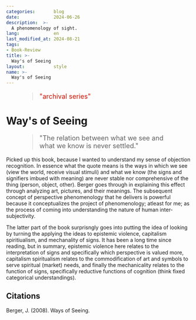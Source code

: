 ```yaml
---
categories:       blog
date:             2024-06-26
description:  >-
  A phenomenology of sight.
lang:             en
last_modified_at: 2024-08-21
tags:
- Book-Review
title: >-
  Way's of Seeing
layout:           style
name: >-
  Way's of Seeing
---
```



<figure class="container-lg" style="padding: 0;">
    <blockquote class="blockquote" style="font-size: 18px; color: red;">
    <p style="color: #D21404;">"archival series"</p>
    </blockquote>
</figure>

# Way's of Seeing

<figure class="container-lg" style="padding: 0;">
    <blockquote class="blockquote" style="font-size: 18px;">
    <p>"The relation between what we see and what we know is never settled."</p>
    </blockquote>
</figure>

Picked up this book, because I wanted to understand my sense of objection recognition. In essence what the quote means is the ways in which we see (view the world, receive visual stimuli) and what we know (the signs and signifiers imbued with meaning) are never stable nor comprehensive of the thing (person, object, other). Berger goes through in explaining this effect through analyzing art, pictures, and their meanings. The subsequent concept of perspective phenomenology that he delivers is powerful because it conceptualizes the project of phenomenology; atleast for me; as the process of coming into understanding the nature of human inter-subjectivity.

The latter part of the book surprisngly goes into putting the idea of looking by turning the applying the ideas to epistemic violence, capitalism spiritiualism, and mechanality of signs. It has been a long time since reading, but in summary, epistemic violence here relates to the interpretation of signs and specifically which perspective is valued more, capitalism spiritualism relates to the commodification of art and symbols to serve spiritual (market) needs, and finally the mechanicality relates to the function of signs, specifically reductive functions of cognition (think fixed categorical understandings).

## Citations

Berger, J. (2008). Ways of Seeing.